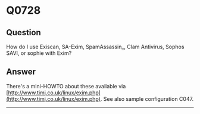 Q0728
=====

Question
--------

How do I use Exiscan, SA-Exim, SpamAssassin\_, Clam Antivirus, Sophos
SAVI, or sophie with Exim?

Answer
------

There's a mini-HOWTO about these available via
[http://www.timj.co.uk/linux/exim.php](http://www.timj.co.uk/linux/exim.php).
See also sample configuration C047.

* * * * *
